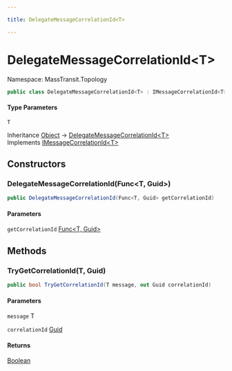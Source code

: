 ```yaml
---

title: DelegateMessageCorrelationId<T>

---
```


# DelegateMessageCorrelationId\<T\>

Namespace: MassTransit.Topology

```csharp
public class DelegateMessageCorrelationId<T> : IMessageCorrelationId<T>
```

#### Type Parameters

`T`<br/>

Inheritance [Object](https://learn.microsoft.com/en-us/dotnet/api/system.object) → [DelegateMessageCorrelationId\<T\>](../masstransit-topology/delegatemessagecorrelationid-1)<br/>
Implements [IMessageCorrelationId\<T\>](../masstransit/imessagecorrelationid-1)

## Constructors

### **DelegateMessageCorrelationId(Func\<T, Guid\>)**

```csharp
public DelegateMessageCorrelationId(Func<T, Guid> getCorrelationId)
```

#### Parameters

`getCorrelationId` [Func\<T, Guid\>](https://learn.microsoft.com/en-us/dotnet/api/system.func-2)<br/>

## Methods

### **TryGetCorrelationId(T, Guid)**

```csharp
public bool TryGetCorrelationId(T message, out Guid correlationId)
```

#### Parameters

`message` T<br/>

`correlationId` [Guid](https://learn.microsoft.com/en-us/dotnet/api/system.guid)<br/>

#### Returns

[Boolean](https://learn.microsoft.com/en-us/dotnet/api/system.boolean)<br/>
